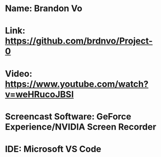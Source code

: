 # Name: Brandon Vo
# Link: https://github.com/brdnvo/Project-0 
# Video: https://www.youtube.com/watch?v=weHRucoJBSI 
# Screencast Software: GeForce Experience/NVIDIA Screen Recorder
# IDE: Microsoft VS Code
